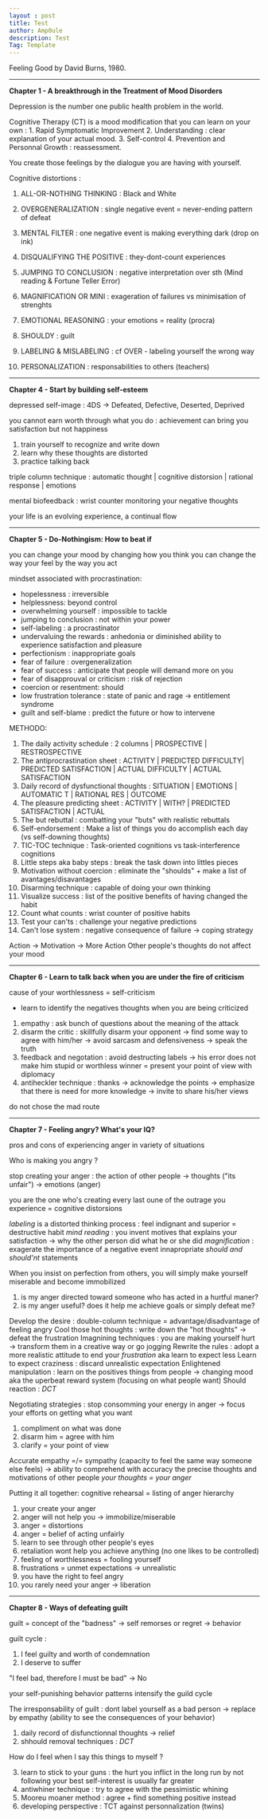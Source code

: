 ```yaml
---
layout : post
title: Test
author: Amp0ule
description: Test
Tag: Template
---
```

Feeling Good by David Burns, 1980.

***
**Chapter 1 - A breakthrough in the Treatment of Mood Disorders**

Depression is the number one public health problem in the world. 

Cognitive Therapy (CT) is a mood modification that you can learn on your own :
    1. Rapid Symptomatic Improvement 
    2. Understanding : clear explanation of your actual mood.
    3. Self-control 
    4. Prevention and Personnal Growth : reassessment.

You create those feelings by the dialogue you are having with yourself.

Cognitive distortions :

1. ALL-OR-NOTHING THINKING : Black and White
    
2. OVERGENERALIZATION : single negative event = never-ending pattern of defeat
    
3. MENTAL FILTER : one negative event is making everything dark (drop on ink)

4. DISQUALIFYING THE POSITIVE : they-dont-count experiences

5. JUMPING TO CONCLUSION : negative interpretation over sth (Mind reading  & Fortune Teller Error)

6. MAGNIFICATION OR MINI : exageration of failures vs minimisation of strenghts

7. EMOTIONAL REASONING : your emotions = reality (procra)

8. SHOULDY : guilt

9. LABELING & MISLABELING : cf OVER - labeling yourself the wrong way

10. PERSONALIZATION : responsabilities to others (teachers)
    


***

**Chapter 4 - Start by building self-esteem**

depressed self-image : 4DS -> Defeated, Defective, Deserted, Deprived

you cannot earn worth through what you do : achievement can bring you satisfaction but not happiness

1. train yourself to recognize and write down
2. learn why these thoughts are distorted
3. practice talking back

triple column technique : automatic thought \| cognitive distorsion \| rational response \| emotions

mental biofeedback : wrist counter monitoring your negative thoughts

your life is an evolving experience, a continual flow

***
**Chapter 5 - Do-Nothingism: How to beat if**
 
 you can change your mood by changing how you think
 you can change the way your feel by the way you act

 mindset associated with procrastination:

 - hopelessness : irreversible
 - helplessness: beyond control
 - overwhelming yourself : impossible to tackle
 - jumping to conclusion : not within your power
 - self-labeling : a procrastinator
 - undervaluing the rewards : anhedonia or  diminished ability to experience satisfaction and pleasure
 - perfectionism : inappropriate goals
 - fear of failure : overgeneralization
 - fear of success : anticipate that people will demand more on you
 - fear of disapprouval or criticism : risk of rejection
 - coercion or resentment: should
 - low frustration tolerance : state of panic and rage -> entitlement syndrome
 - guilt and self-blame : predict the future or how to intervene


 METHODO:

 1. The daily activity schedule : 2 columns \| PROSPECTIVE \| RESTROSPECTIVE
 2. The antiprocrastination sheet : ACTIVITY \| PREDICTED DIFFICULTY\| PREDICTED SATISFACTION \| ACTUAL DIFFICULTY \| ACTUAL SATISFACTION
 3. Daily record of dysfunctional thoughts : SITUATION \| EMOTIONS \| AUTOMATIC T \| RATIONAL RES \| OUTCOME
 4. The pleasure predicting sheet : ACTIVITY \| WITH? \| PREDICTED SATISFACTION \| ACTUAL 
 5. The but rebuttal : combatting your "buts" with realistic rebuttals
 6. Self-endorsement : Make a list of things you do accomplish each day (vs self-downing thoughts)
 7. TIC-TOC technique : Task-oriented cognitions vs task-interference cognitions 
 8. Little steps aka baby steps : break the task down into littles pieces
 9. Motivation without coercion : eliminate the "shoulds" + make a list of avantages/disavantages
10. Disarming technique : capable of doing your own thinking 
11. Visualize success : list of the positive benefits of having changed the habit
12. Count what counts : wrist counter of positive habits
13. Test your can'ts : challenge your negative predictions
14. Can't lose system : negative consequence of failure -> coping strategy 

Action -> Motivation -> More Action
Other people's thoughts do not affect your mood

***
**Chapter 6 - Learn to talk back when you are under the fire of criticism**

cause of your worthlessness = self-criticism

- learn to identify the negatives thoughts when you are being criticized

1. empathy : ask bunch of questions about the meaning of the attack
2. disarm the critic :  skillfully disarm your opponent -> find some way to agree with him/her -> avoid sarcasm and defensiveness -> speak the truth
3. feedback and negotation : avoid destructing labels -> his error does not make him stupid or worthless
winner = present your point of view with diplomacy
4. antiheckler technique :  thanks -> acknowledge the points -> emphasize that there is need for more knowledge -> invite to share his/her views

do not chose the mad route

***
**Chapter 7 - Feeling angry? What's your IQ?**

pros and cons of experiencing anger in variety of situations

Who is making you angry ?

stop creating your anger : the action of other people -> thoughts ("its unfair") -> emotions (anger)

you are the one who's creating every last oune of the outrage you experience = cognitive distorsions

*labeling* is a distorted thinking process : feel indignant and superior = destructive habit 
*mind reading* : you invent motives that explains your satisfaction -> why the other person did what he or she did
*magnification* : exagerate the importance of a negative event
innapropriate *should and should'nt* statements

When you insist on perfection from others, you will simply make yourself miserable and become immobilized

1. is my anger directed toward someone who has acted in a hurtful maner?
2. is my anger useful? does it help me achieve goals or simply defeat me?


Develop the desire : double-column technique = advantage/disadvantage of feeling angry
Cool those hot thoughts : write down the "hot thoughts" -> defeat the frustration
Imagnining techniques : you are making yourself hurt -> transform them in a creative way or go jogging
Rewrite the rules : adopt a more realistic attitude to end your *frustration*  aka learn to expect less
Learn to expect craziness : discard unrealistic expectation
Enlightened manipulation : learn on the positives things from people -> changing mood aka the uperbeat reward system (focusing on what people want)
Should reaction : *DCT*

Negotiating strategies : stop consomming your energy in anger -> focus your efforts on getting what you want

1. compliment on what was done
2. disarm him = agree with him
3. clarify = your point of view

Accurate empathy =/= sympathy (capacity to feel the same way someone else feels) -> ability to comprehend with accuracy the precise thoughts and motivations of other people
*your thoughts = your anger*

Putting it all together: cognitive rehearsal = listing of anger hierarchy

1. your create your anger
2. anger will not help you -> immobilize/miserable
3. anger = distortions
4. anger = belief of acting unfairly
5. learn to see through other people's eyes
6. retaliation wont help you achieve anything (no one likes to be controlled)
7. feeling of worthlessness = fooling yourself
8. frustrations = unmet expectations -> unrealistic
9. you have the right to feel angry
10. you rarely need your anger -> liberation 

***
**Chapter 8 - Ways of defeating guilt**

guilt = concept of the "badness" -> self
remorses or regret -> behavior

guilt cycle : 

1. I feel guilty and worth of condemnation
2. I deserve to suffer

"I feel bad, therefore I must be bad" -> No

your self-punishing behavior patterns intensify the guild cycle

The irresponsability of guilt : dont label yourself as a bad person -> replace by empathy (ability to see the consequences of your behavior)

1. daily record of disfunctionnal thoughts -> relief
2. shhould removal techniques : *DCT* 

How do I feel when I say this things to myself ?

3. learn to stick to your guns : the hurt you inflict in the long run by not following your best self-interest is usually far greater
4. antiwhiner technique : try to agree with the pessimistic whining
5. Mooreu moaner method : agree + find something positive instead 
6. developing perspective : TCT against personnalization (twins)


